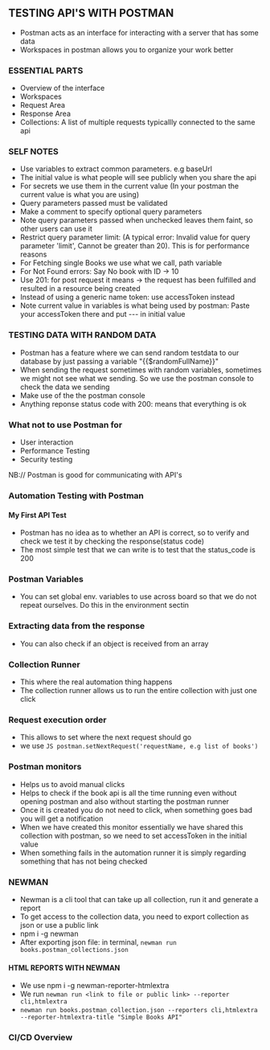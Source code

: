 ## TESTING API'S WITH POSTMAN

- Postman acts as an interface for interacting with a server that has some data
- Workspaces in postman allows you to organize your work better

### ESSENTIAL PARTS

- Overview of the interface
- Workspaces
- Request Area
- Response Area
- Collections: A list of multiple requests typicallly connected to the same api

### SELF NOTES

- Use variables to extract common parameters. e.g baseUrl
- The initial value is what people will see publicly when you share the api
- For secrets we use them in the current value (In your postman the current value is what you are using)
- Query parameters passed must be validated
- Make a comment to specify optional query parameters
- Note query parameters passed when unchecked leaves them faint, so other users can use it
- Restrict query parameter limit: (A typical error: Invalid value for query parameter 'limit', Cannot be greater than 20). This is for performance reasons
- For Fetching single Books we use what we call, path variable
- For Not Found errors: Say No book with ID -> 10
- Use 201: for post request it means -> the request has been fulfilled and resulted in a resource being created
- Instead of using a generic name token: use accessToken instead
- Note current value in variables is what being used by postman: Paste your accessToken there and put --- in initial value

### TESTING DATA WITH RANDOM DATA

- Postman has a feature where we can send random testdata to our database by just passing a variable "{{$randomFullName}}"
- When sending the request sometimes with random variables, sometimes we might not see what we sending. So we use the postman console to check the data we sending
- Make use of the the postman console
- Anything reponse status code with 200: means that everything is ok

### What not to use Postman for

- User interaction
- Performance Testing
- Security testing

NB:// Postman is good for communicating with API's

### Automation Testing with Postman

#### My First API Test

- Postman has no idea as to whether an API is correct, so to verify and check we test it by checking the response(status code)
- The most simple test that we can write is to test that the status_code is 200

### Postman Variables

- You can set global env. variables to use across board so that we do not repeat ourselves. Do this in the environment sectin

### Extracting data from the response

- You can also check if an object is received from an array

### Collection Runner

- This where the real automation thing happens
- The collection runner allows us to run the entire collection with just one click

### Request execution order

- This allows to set where the next request should go
- we use `JS postman.setNextRequest('requestName, e.g list of books')`

### Postman monitors

- Helps us to avoid manual clicks
- Helps to check if the book api is all the time running even without opening postman and also without starting the postman runner
- Once it is created you do not need to click, when something goes bad you will get a notification
- When we have created this monitor essentially we have shared this collection with postman, so we need to set accessToken in the initial value
- When something fails in the automation runner it is simply regarding something that has not being checked

### NEWMAN

- Newman is a cli tool that can take up all collection, run it and generate a report
- To get access to the collection data, you need to export collection as json or use a public link
- npm i -g newman
- After exporting json file: in terminal, `newman run books.postman_collections.json`

#### HTML REPORTS WITH NEWMAN

- We use npm i -g newman-reporter-htmlextra
- We run `newman run <link to file or public link> --reporter cli,htmlextra`
- `newman run books.postman_collection.json --reporters cli,htmlextra --reporter-htmlextra-title "Simple Books API"`

### CI/CD Overview
